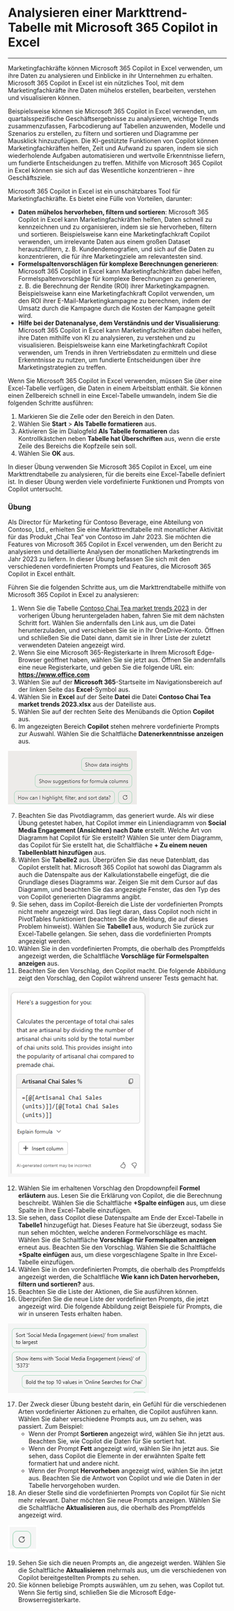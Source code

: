 # Analysieren einer Markttrend-Tabelle mit Microsoft 365 Copilot in Excel
---
Marketingfachkräfte können Microsoft 365 Copilot in Excel verwenden, um ihre Daten zu analysieren und Einblicke in ihr Unternehmen zu erhalten. Microsoft 365 Copilot in Excel ist ein nützliches Tool, mit dem Marketingfachkräfte ihre Daten mühelos erstellen, bearbeiten, verstehen und visualisieren können.

Beispielsweise können sie Microsoft 365 Copilot in Excel verwenden, um quartalsspezifische Geschäftsergebnisse zu analysieren, wichtige Trends zusammenzufassen, Farbcodierung auf Tabellen anzuwenden, Modelle und Szenarios zu erstellen, zu filtern und sortieren und Diagramme per Mausklick hinzuzufügen. Die KI-gestützte Funktionen von Copilot können Marketingfachkräften helfen, Zeit und Aufwand zu sparen, indem sie sich wiederholende Aufgaben automatisieren und wertvolle Erkenntnisse liefern, um fundierte Entscheidungen zu treffen. Mithilfe von Microsoft 365 Copilot in Excel können sie sich auf das Wesentliche konzentrieren – ihre Geschäftsziele.

Microsoft 365 Copilot in Excel ist ein unschätzbares Tool für Marketingfachkräfte. Es bietet eine Fülle von Vorteilen, darunter:

 -  **Daten mühelos hervorheben, filtern und sortieren**: Microsoft 365 Copilot in Excel kann Marketingfachkräften helfen, Daten schnell zu kennzeichnen und zu organisieren, indem sie sie hervorheben, filtern und sortieren. Beispielsweise kann eine Marketingfachkraft Copilot verwenden, um irrelevante Daten aus einem großen Dataset herauszufiltern, z. B. Kundendemografien, und sich auf die Daten zu konzentrieren, die für ihre Marketingziele am relevantesten sind.
 -  **Formelspaltenvorschlägen für komplexe Berechnungen generieren**: Microsoft 365 Copilot in Excel kann Marketingfachkräften dabei helfen, Formelspaltenvorschläge für komplexe Berechnungen zu generieren, z. B. die Berechnung der Rendite (ROI) ihrer Marketingkampagnen. Beispielsweise kann eine Marketingfachkraft Copilot verwenden, um den ROI ihrer E-Mail-Marketingkampagne zu berechnen, indem der Umsatz durch die Kampagne durch die Kosten der Kampagne geteilt wird.
 -  **Hilfe bei der Datenanalyse, dem Verständnis und der Visualisierung**: Microsoft 365 Copilot in Excel kann Marketingfachkräften dabei helfen, ihre Daten mithilfe von KI zu analysieren, zu verstehen und zu visualisieren. Beispielsweise kann eine Marketingfachkraft Copilot verwenden, um Trends in ihren Vertriebsdaten zu ermitteln und diese Erkenntnisse zu nutzen, um fundierte Entscheidungen über ihre Marketingstrategien zu treffen.

Wenn Sie Microsoft 365 Copilot in Excel verwenden, müssen Sie über eine Excel-Tabelle verfügen, die Daten in einem Arbeitsblatt enthält. Sie können einen Zellbereich schnell in eine Excel-Tabelle umwandeln, indem Sie die folgenden Schritte ausführen:

1.  Markieren Sie die Zelle oder den Bereich in den Daten.
2.  Wählen Sie **Start** &gt; **Als Tabelle formatieren** aus.
3.  Aktivieren Sie im Dialogfeld **Als Tabelle formatieren** das Kontrollkästchen neben **Tabelle hat Überschriften** aus, wenn die erste Zeile des Bereichs die Kopfzeile sein soll.
4.  Wählen Sie **OK** aus.

In dieser Übung verwenden Sie Microsoft 365 Copilot in Excel, um eine Markttrendtabelle zu analysieren, für die bereits eine Excel-Tabelle definiert ist. In dieser Übung werden viele vordefinierte Funktionen und Prompts von Copilot untersucht.<br>

### Übung

Als Director für Marketing für Contoso Beverage, eine Abteilung von Contoso, Ltd., erhielten Sie eine Markttrendtabelle mit monatlicher Aktivität für das Produkt „Chai Tea“ von Contoso im Jahr 2023. Sie möchten die Features von Microsoft 365 Copilot in Excel verwenden, um den Bericht zu analysieren und detaillierte Analysen der monatlichen Marketingtrends im Jahr 2023 zu liefern. In dieser Übung befassen Sie sich mit den verschiedenen vordefinierten Prompts und Features, die Microsoft 365 Copilot in Excel enthält.

Führen Sie die folgenden Schritte aus, um die Markttrendtabelle mithilfe von Microsoft 365 Copilot in Excel zu analysieren:

1.  Wenn Sie die Tabelle [Contoso Chai Tea market trends 2023](https://go.microsoft.com/fwlink/?linkid=2268822) in der vorherigen Übung heruntergeladen haben, fahren Sie mit dem nächsten Schritt fort. Wählen Sie andernfalls den Link aus, um die Datei herunterzuladen, und verschieben Sie sie in Ihr OneDrive-Konto. Öffnen und schließen Sie die Datei dann, damit sie in Ihrer Liste der zuletzt verwendeten Dateien angezeigt wird.
2.  Wenn Sie eine Microsoft 365-Registerkarte in Ihrem Microsoft Edge-Browser geöffnet haben, wählen Sie sie jetzt aus. Öffnen Sie andernfalls eine neue Registerkarte, und geben Sie die folgende URL ein: **https://www.office.com**
3.  Wählen Sie auf der **Microsoft 365**-Startseite im Navigationsbereich auf der linken Seite das **Excel**-Symbol aus.
4.  Wählen Sie in **Excel** auf der Seite **Datei** die Datei **Contoso Chai Tea market trends 2023.xlsx** aus der Dateiliste aus.
5.  Wählen Sie auf der rechten Seite des Menübands die Option **Copilot** aus.
6.  Im angezeigten Bereich **Copilot** stehen mehrere vordefinierte Prompts zur Auswahl. Wählen Sie die Schaltfläche **Datenerkenntnisse anzeigen** aus.
    
  ![Screenshot der vordefinierten Prompts im Bereich „Copilot“](../media/copilot-excel-prompts-fb96f587.png)
    
7.  Beachten Sie das Pivotdiagramm, das generiert wurde. Als wir diese Übung getestet haben, hat Copilot immer ein Liniendiagramm von **Social Media Engagement (Ansichten) nach Date** erstellt. Welche Art von Diagramm hat Copilot für Sie erstellt? Wählen Sie unter dem Diagramm, das Copilot für Sie erstellt hat, die Schaltfläche **+ Zu einem neuen Tabellenblatt hinzufügen** aus.
8.  Wählen Sie **Tabelle2** aus. Überprüfen Sie das neue Datenblatt, das Copilot erstellt hat. Microsoft 365 Copilot hat sowohl das Diagramm als auch die Datenspalte aus der Kalkulationstabelle eingefügt, die die Grundlage dieses Diagramms war. Zeigen Sie mit dem Cursor auf das Diagramm, und beachten Sie das angezeigte Fenster, das den Typ des von Copilot generierten Diagramms angibt.
9.  Sie sehen, dass im Copilot-Bereich die Liste der vordefinierten Prompts nicht mehr angezeigt wird. Das liegt daran, dass Copilot noch nicht in PivotTables funktioniert (beachten Sie die Meldung, die auf dieses Problem hinweist). Wählen Sie **Tabelle1** aus, wodurch Sie zurück zur Excel-Tabelle gelangen. Sie sehen, dass die vordefinierten Prompts angezeigt werden.
10. Wählen Sie in den vordefinierten Prompts, die oberhalb des Promptfelds angezeigt werden, die Schaltfläche **Vorschläge für Formelspalten anzeigen** aus.
11. Beachten Sie den Vorschlag, den Copilot macht. Die folgende Abbildung zeigt den Vorschlag, den Copilot während unserer Tests gemacht hat.
    
   ![Screenshot eines Copilot-Vorschlags für den Verkauf von „Artisanal Chai“](../media/copilot-excel-suggestion-artisanal-63acef26.png)
    
12. Wählen Sie im erhaltenen Vorschlag den Dropdownpfeil **Formel erläutern** aus. Lesen Sie die Erklärung von Copilot, die die Berechnung beschreibt. Wählen Sie die Schaltfläche **+Spalte einfügen** aus, um diese Spalte in Ihre Excel-Tabelle einzufügen.
13. Sie sehen, dass Copilot diese Datenspalte am Ende der Excel-Tabelle in **Tabelle1** hinzugefügt hat. Dieses Feature hat Sie überzeugt, sodass Sie nun sehen möchten, welche anderen Formelvorschläge es macht. Wählen Sie die Schaltfläche **Vorschläge für Formelspalten anzeigen** erneut aus. Beachten Sie den Vorschlag. Wählen Sie die Schaltfläche **+Spalte einfügen** aus, um diese vorgeschlagene Spalte in Ihre Excel-Tabelle einzufügen.
14. Wählen Sie in den vordefinierten Prompts, die oberhalb des Promptfelds angezeigt werden, die Schaltfläche **Wie kann ich Daten hervorheben, filtern und sortieren?** aus.
15. Beachten Sie die Liste der Aktionen, die Sie ausführen können.
16. Überprüfen Sie die neue Liste der vordefinierten Prompts, die jetzt angezeigt wird. Die folgende Abbildung zeigt Beispiele für Prompts, die wir in unseren Tests erhalten haben.
    
   ![Screenshot mit verschiedenen vordefinierten Datenprompts, z. B. Sortieren, Fettformatieren und Anzeigen bestimmter Elemente](../media/copilot-excel-data-prompts-a5b3d933.png)
    
17. Der Zweck dieser Übung besteht darin, ein Gefühl für die verschiedenen Arten vordefinierter Aktionen zu erhalten, die Copilot ausführen kann. Wählen Sie daher verschiedene Prompts aus, um zu sehen, was passiert. Zum Beispiel:
     -  Wenn der Prompt **Sortieren** angezeigt wird, wählen Sie ihn jetzt aus. Beachten Sie, wie Copilot die Daten für Sie sortiert hat.
     -  Wenn der Prompt **Fett** angezeigt wird, wählen Sie ihn jetzt aus. Sie sehen, dass Copilot die Elemente in der erwähnten Spalte fett formatiert hat und andere nicht.
     -  Wenn der Prompt **Hervorheben** angezeigt wird, wählen Sie ihn jetzt aus. Beachten Sie die Antwort von Copilot und wie die Daten in der Tabelle hervorgehoben wurden.
18. An dieser Stelle sind die vordefinierten Prompts von Copilot für Sie nicht mehr relevant. Daher möchten Sie neue Prompts anzeigen. Wählen Sie die Schaltfläche **Aktualisieren** aus, die oberhalb des Promptfelds angezeigt wird.
    
   ![Screenshot der Schaltfläche „Aktualisieren“ für Prompts](../media/copilot-excel-refresh-prompt-icon-3e82c059.png)
    
    
19. Sehen Sie sich die neuen Prompts an, die angezeigt werden. Wählen Sie die Schaltfläche **Aktualisieren** mehrmals aus, um die verschiedenen von Copilot bereitgestellten Prompts zu sehen.
20. Sie können beliebige Prompts auswählen, um zu sehen, was Copilot tut. Wenn Sie fertig sind, schließen Sie die Microsoft Edge-Browserregisterkarte.
